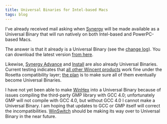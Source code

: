 ```yaml
---
title: Universal Binaries for Intel-based Macs
tags: blog
---
```


I've already received mail asking when [Synergy](http://wincent.com/a/products/synergy-classic/) will be made available as a Universal Binary that will run natively on both Intel-based and PowerPC-based Macs.

The answer is that it already is a Universal Binary (see the [change log](http://wincent.com/a/products/synergy-classic/history/)). You can download the latest version [from here](http://wincent.com/a/products/synergy-classic/download/).

Likewise, [Synergy Advance](http://wincent.com/a/products/synergy-advance/) and [Install](http://wincent.com/a/products/install/) are also already Universal Binaries. Current testing indicates that [all other Wincent products](http://wincent.com/a/products/) work fine under the Rosetta compatibility layer; [the plan](http://wincent.com/a/news/archives/2005/06/position_statem.php) is to make sure all of them eventually become Universal Binaries.

I have not yet been able to make [WinHex](http://wincent.com/a/products/winhex/) into a Universal Binary because of issues compiling the third-party GMP library with GCC 4.0; unfortunately GMP will not compile with GCC 4.0, but without GCC 4.0 I cannot make a Universal Binary. I am hoping that updates to GCC or GMP itself will correct the incompatibilities. [WinSwitch](http://wincent.com/a/products/winswitch/) should be making its way over to Universal Binary in the near future.
